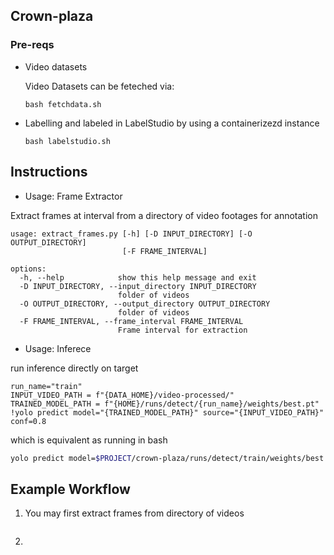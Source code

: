 ## Crown-plaza
### Pre-reqs
- Video datasets 

  Video Datasets can be feteched via:
  ```
  bash fetchdata.sh
  ```
- Labelling
  and labeled in LabelStudio by using a containerizezd instance
  ```
  bash labelstudio.sh
  ```

## Instructions
* Usage: Frame Extractor

Extract frames at interval from a directory of video footages for annotation
```
usage: extract_frames.py [-h] [-D INPUT_DIRECTORY] [-O OUTPUT_DIRECTORY]
                         [-F FRAME_INTERVAL]

options:
  -h, --help            show this help message and exit
  -D INPUT_DIRECTORY, --input_directory INPUT_DIRECTORY
                        folder of videos
  -O OUTPUT_DIRECTORY, --output_directory OUTPUT_DIRECTORY
                        folder of videos
  -F FRAME_INTERVAL, --frame_interval FRAME_INTERVAL
                        Frame interval for extraction
```

* Usage: Inferece

run inference directly on target
```
run_name="train"
INPUT_VIDEO_PATH = f"{DATA_HOME}/video-processed/"
TRAINED_MODEL_PATH = f"{HOME}/runs/detect/{run_name}/weights/best.pt"
!yolo predict model="{TRAINED_MODEL_PATH}" source="{INPUT_VIDEO_PATH}" conf=0.8
```
which is equivalent as running in bash
```bash
yolo predict model=$PROJECT/crown-plaza/runs/detect/train/weights/best.py
```

## Example Workflow
1. You may first extract frames from directory of videos
```

```

2.
